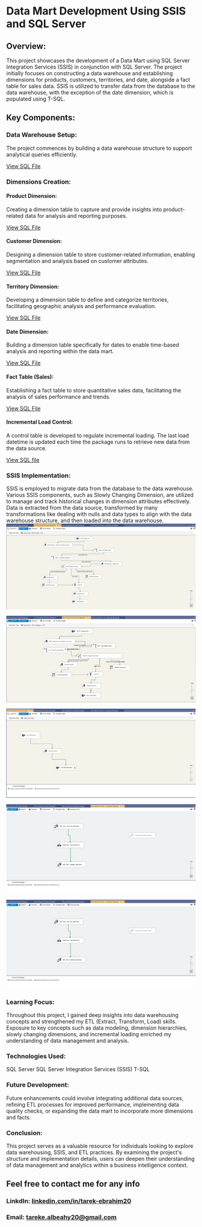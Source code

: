 # Data Mart Development Using SSIS and SQL Server
## Overview:
This project showcases the development of a Data Mart using SQL Server Integration Services (SSIS) in conjunction with SQL Server. The project initially focuses on constructing a data warehouse and establishing dimensions for products, customers, territories, and date, alongside a fact table for sales data. SSIS is utilized to transfer data from the database to the data warehouse, with the exception of the date dimension, which is populated using T-SQL.

## Key Components:
### Data Warehouse Setup:
The project commences by building a data warehouse structure to support analytical queries efficiently. <br>

[View SQL File](https://github.com/Tarek-Ibrahim20/Data-Mart-Development-by-SSIS-and-SQL-Server/blob/52bbbff4221fb6831f0bd4b6ecac24686c339493/Create%20Database.sql) 
### Dimensions Creation:
#### Product Dimension:
Creating a dimension table to capture and provide insights into product-related data for analysis and reporting purposes.<br>

[View SQL File](https://github.com/Tarek-Ibrahim20/Data-Mart-Development-by-SSIS-and-SQL-Server/blob/52bbbff4221fb6831f0bd4b6ecac24686c339493/Dim_Product%20Query.sql) 
#### Customer Dimension:
Designing a dimension table to store customer-related information, enabling segmentation and analysis based on customer attributes. <br>

[View SQL File](https://github.com/Tarek-Ibrahim20/Data-Mart-Development-by-SSIS-and-SQL-Server/blob/52bbbff4221fb6831f0bd4b6ecac24686c339493/Dim_Customer%20Query.sql)
#### Territory Dimension:
Developing a dimension table to define and categorize territories, facilitating geographic analysis and performance evaluation. <br>

[View SQL File](https://github.com/Tarek-Ibrahim20/Data-Mart-Development-by-SSIS-and-SQL-Server/blob/52bbbff4221fb6831f0bd4b6ecac24686c339493/Dim_Territory%20Query.sql)
#### Date Dimension:
Building a dimension table specifically for dates to enable time-based analysis and reporting within the data mart. <br>

[View SQL File](https://github.com/Tarek-Ibrahim20/Data-Mart-Development-by-SSIS-and-SQL-Server/blob/52bbbff4221fb6831f0bd4b6ecac24686c339493/SQL%20Date%20Dimension%20Query.sql#L17)
#### Fact Table (Sales):
Establishing a fact table to store quantitative sales data, facilitating the analysis of sales performance and trends. <br>

[View SQL File](https://github.com/Tarek-Ibrahim20/Data-Mart-Development-by-SSIS-and-SQL-Server/blob/52bbbff4221fb6831f0bd4b6ecac24686c339493/Fact_Sales%20Query.sql)

#### Incremental Load Control:
A control table is developed to regulate incremental loading. The last load datetime is updated each time the package runs to retrieve new data from the data source. <br> 

[View SQL file](https://github.com/Tarek-Ibrahim20/Data-Mart-Development-by-SSIS-and-SQL-Server/blob/adc19d1799d098f2d3a932d92433a15a9e7acea5/Control%20Load%20Query.sql)

### SSIS Implementation:
SSIS is employed to migrate data from the database to the data warehouse. Various SSIS components, such as Slowly Changing Dimension, are utilized to manage and track historical changes in dimension attributes effectively.
Data is extracted from the data source, transformed by many transformations like dealing with nulls and data types to align with the data warehouse structure, and then loaded into the data warehouse. <br>
![Dim_Product ETL](https://github.com/Tarek-Ibrahim20/Data-Mart-Development-by-SSIS-and-SQL-Server/blob/a18734f22c96544aa444023960a2a4b689c3d546/Dim_Product%20ETL.png)

![Dim_Customer ETL](https://github.com/Tarek-Ibrahim20/Data-Mart-Development-by-SSIS-and-SQL-Server/blob/a18734f22c96544aa444023960a2a4b689c3d546/Dim_Customers.png)

![Dim_Customer ETL](https://github.com/Tarek-Ibrahim20/Data-Mart-Development-by-SSIS-and-SQL-Server/blob/a18734f22c96544aa444023960a2a4b689c3d546/Dim_Territory%20ETL.png)

![Fact_Sales Control Flow ETL](https://github.com/Tarek-Ibrahim20/Data-Mart-Development-by-SSIS-and-SQL-Server/blob/a18734f22c96544aa444023960a2a4b689c3d546/Fact_Sales%20ETL.png)

![Fact_Sales Data Flow ETL](https://github.com/Tarek-Ibrahim20/Data-Mart-Development-by-SSIS-and-SQL-Server/blob/a18734f22c96544aa444023960a2a4b689c3d546/Fact_Sales%20ETL.png)

### Learning Focus:
Throughout this project, I gained deep insights into data warehousing concepts and strengthened my ETL (Extract, Transform, Load) skills. Exposure to key concepts such as data modeling, dimension hierarchies, slowly changing dimensions, and incremental loading enriched my understanding of data management and analysis.

### Technologies Used:
SQL Server
SQL Server Integration Services (SSIS)
T-SQL

### Future Development:
Future enhancements could involve integrating additional data sources, refining ETL processes for improved performance, implementing data quality checks, or expanding the data mart to incorporate more dimensions and facts.

### Conclusion:
This project serves as a valuable resource for individuals looking to explore data warehousing, SSIS, and ETL practices. By examining the project's structure and implementation details, users can deepen their understanding of data management and analytics within a business intelligence context.

## Feel free to contact me for any info
### LinkdIn: [linkedin.com/in/tarek-ebrahim20](https://www.linkedin.com/in/tarek-ebrahim20)
###  Email: tareke.albeahy20@gmail.com
